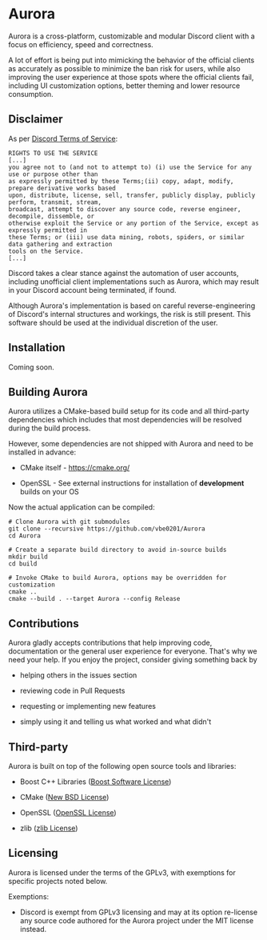 # Aurora

Aurora is a cross-platform, customizable and modular Discord client with a focus on efficiency,
speed and correctness.

A lot of effort is being put into mimicking the behavior of the official clients as accurately
as possible to minimize the ban risk for users, while also improving the user experience at
those spots where the official clients fail, including UI customization options, better
theming and lower resource consumption.

## Disclaimer

As per [Discord Terms of Service](https://discord.com/terms):

```
RIGHTS TO USE THE SERVICE
[...]
you agree not to (and not to attempt to) (i) use the Service for any use or purpose other than
as expressly permitted by these Terms;(ii) copy, adapt, modify, prepare derivative works based
upon, distribute, license, sell, transfer, publicly display, publicly perform, transmit, stream,
broadcast, attempt to discover any source code, reverse engineer, decompile, dissemble, or
otherwise exploit the Service or any portion of the Service, except as expressly permitted in
these Terms; or (iii) use data mining, robots, spiders, or similar data gathering and extraction
tools on the Service.
[...]
```

Discord takes a clear stance against the automation of user accounts, including unofficial
client implementations such as Aurora, which may result in your Discord account being terminated,
if found.

Although Aurora's implementation is based on careful reverse-engineering of Discord's internal
structures and workings, the risk is still present. This software should be used at the individual
discretion of the user.

## Installation

Coming soon.

## Building Aurora

Aurora utilizes a CMake-based build setup for its code and all third-party dependencies which
includes that most dependencies will be resolved during the build process.

However, some dependencies are not shipped with Aurora and need to be installed in advance:

* CMake itself - https://cmake.org/

* OpenSSL - See external instructions for installation of **development** builds on your OS

Now the actual application can be compiled:

```shell script
# Clone Aurora with git submodules
git clone --recursive https://github.com/vbe0201/Aurora
cd Aurora

# Create a separate build directory to avoid in-source builds
mkdir build
cd build

# Invoke CMake to build Aurora, options may be overridden for customization
cmake ..
cmake --build . --target Aurora --config Release
```

## Contributions

Aurora gladly accepts contributions that help improving code, documentation or the general
user experience for everyone. That's why we need your help. If you enjoy the project,
consider giving something back by

* helping others in the issues section

* reviewing code in Pull Requests

* requesting or implementing new features

* simply using it and telling us what worked and what didn't

## Third-party

Aurora is built on top of the following open source tools and libraries:

* Boost C++ Libraries ([Boost Software License](https://www.boost.org/users/license.html))

* CMake ([New BSD License](https://github.com/Kitware/CMake/blob/master/Copyright.txt))

* OpenSSL ([OpenSSL License](https://www.openssl.org/source/license.html))

* zlib ([zlib License](https://www.zlib.net/zlib_license.html))

## Licensing

Aurora is licensed under the terms of the GPLv3, with exemptions for specific projects
noted below.

Exemptions:

* Discord is exempt from GPLv3 licensing and may at its option re-license any source code
authored for the Aurora project under the MIT license instead.
